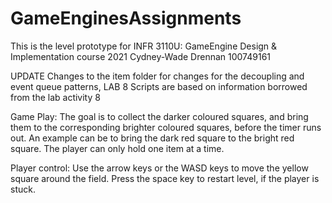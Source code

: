 # GameEnginesAssignments
This is the level prototype for INFR 3110U: GameEngine Design & Implementation course 2021 Cydney-Wade Drennan 100749161

UPDATE
Changes to the item folder for changes for the decoupling and event queue patterns, LAB 8
Scripts are based on information borrowed from the lab activity 8

Game Play: The goal is to collect the darker coloured squares, and bring them to the corresponding brighter coloured squares, before the timer runs out. An example can be to bring the dark red square to the bright red square. The player can only hold one item at a time.

Player control: Use the arrow keys or the WASD keys to move the yellow square around the field. Press the space key to restart level, if the player is stuck.

